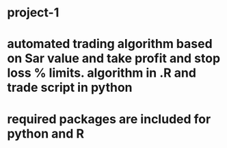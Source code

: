# project-1

# automated trading algorithm based on Sar value and take profit and stop loss % limits.  algorithm in .R and trade script in python

# required packages are included for python and R
